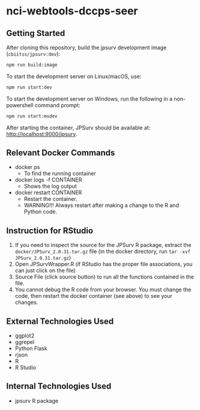 # nci-webtools-dccps-seer

## Getting Started
After cloning this repository, build the jpsurv development image (`cbiitss/jpsurv:dev`):

```bash
npm run build:image
```

To start the development server on Linux/macOS, use:

```bash
npm run start:dev
```

To start the development server on Windows, run the following in a non-powershell command prompt:

```bash
npm run start:msdev
```

After starting the container, JPSurv should be available at: [http://localhost:9000/jpsurv](http://localhost:9000/jpsurv).


## Relevant Docker Commands

- docker ps
    - To find the running container
- docker logs -f CONTAINER
    - Shows the log output
- docker restart CONTAINER
    - Restart the container.
    - WARNING!!! Always restart after making a change to the R and Python code.

## Instruction for RStudio
1. If you need to inspect the source for the JPSurv R package, extract the `docker/JPSurv_2.0.31.tar.gz` file (in the docker directory, run `tar -xvf JPSurv_2.0.31.tar.gz`)
2. Open JPSurvWrapper.R (if RStudio has the proper file associations, you can just click on the file)
3. Source File (click source button) to run all the functions contained in the file.
4. You cannot debug the R code from your browser. You must change the code, then restart the docker container (see above) to see your changes.


## External Technologies Used
- ggplot2
- ggrepel
- Python Flask
- rjson
- R
- R Studio

## Internal Technologies Used
- jpsurv R package

